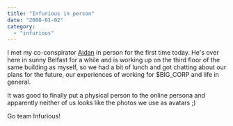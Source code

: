 ```yaml
---
title: "Infurious in person"
date: "2008-01-02"
category:
  - "infurious"
---
```


I met my co-conspirator [Aidan](http://godswearhats.com/) in person for the first time today. He's over here in sunny Belfast for a while and is working up on the third floor of the same building as myself, so we had a bit of lunch and got chatting about our plans for the future, our experiences of working for $BIG\_CORP and life in general.

It was good to finally put a physical person to the online persona and apparently neither of us looks like the photos we use as avatars ;)

Go team Infurious!
